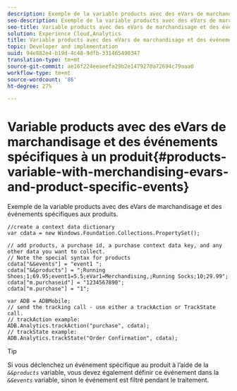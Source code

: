 ```yaml
---
description: Exemple de la variable products avec des eVars de marchandisage et des événements spécifiques aux produits.
seo-description: Exemple de la variable products avec des eVars de marchandisage et des événements spécifiques aux produits.
seo-title: Variable products avec des eVars de marchandisage et des événements spécifiques à un produit
solution: Experience Cloud,Analytics
title: Variable products avec des eVars de marchandisage et des événements spécifiques à un produit
topic: Developer and implementation
uuid: 94e882e4-b19d-4c48-9dfb-331465490347
translation-type: tm+mt
source-git-commit: ae16f224eeaeefa29b2e1479270a72694c79aaa0
workflow-type: tm+mt
source-wordcount: '86'
ht-degree: 27%

---
```



# Variable products avec des eVars de marchandisage et des événements spécifiques à un produit{#products-variable-with-merchandising-evars-and-product-specific-events}

Exemple de la variable products avec des eVars de marchandisage et des événements spécifiques aux produits.

```
//create a context data dictionary 
var cdata = new Windows.Foundation.Collections.PropertySet(); 
  
// add products, a purchase id, a purchase context data key, and any other data you want to collect. 
// Note the special syntax for products 
cdata["&&events"] = "event1 "; 
cdata["&&products"] = ";Running Shoes;1;69.95;event1=5.5;eVar1=Merchandising,;Running Socks;10;29.99"; 
cdata["m.purchaseid"] = "1234567890"; 
cdata["m.purchase"] = "1"; 
  
var ADB = ADBMobile; 
// send the tracking call - use either a trackAction or TrackState call. 
// trackAction example: 
ADB.Analytics.trackAction("purchase", cdata); 
// trackState example: 
ADB.Analytics.trackState("Order Confirmation", cdata);
```

>[!TIP]
>
>Si vous déclenchez un événement spécifique au produit à l’aide de la *`&&products`* variable, vous devez également définir ce événement dans la *`&&events`* variable, sinon le événement est filtré pendant le traitement.

